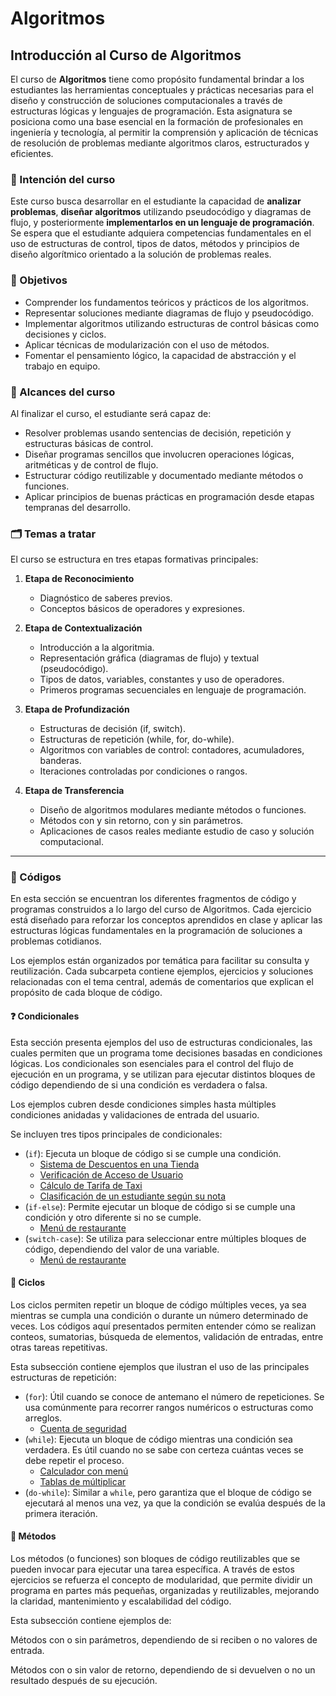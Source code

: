 # Algoritmos 

## Introducción al Curso de Algoritmos

El curso de **Algoritmos** tiene como propósito fundamental brindar a los estudiantes las herramientas conceptuales y prácticas necesarias para el diseño y construcción de soluciones computacionales a través de estructuras lógicas y lenguajes de programación. Esta asignatura se posiciona como una base esencial en la formación de profesionales en ingeniería y tecnología, al permitir la comprensión y aplicación de técnicas de resolución de problemas mediante algoritmos claros, estructurados y eficientes.

### 🎯 Intención del curso

Este curso busca desarrollar en el estudiante la capacidad de **analizar problemas**, **diseñar algoritmos** utilizando pseudocódigo y diagramas de flujo, y posteriormente **implementarlos en un lenguaje de programación**. Se espera que el estudiante adquiera competencias fundamentales en el uso de estructuras de control, tipos de datos, métodos y principios de diseño algorítmico orientado a la solución de problemas reales.

### 🧠 Objetivos

- Comprender los fundamentos teóricos y prácticos de los algoritmos.
- Representar soluciones mediante diagramas de flujo y pseudocódigo.
- Implementar algoritmos utilizando estructuras de control básicas como decisiones y ciclos.
- Aplicar técnicas de modularización con el uso de métodos.
- Fomentar el pensamiento lógico, la capacidad de abstracción y el trabajo en equipo.

### 📌 Alcances del curso

Al finalizar el curso, el estudiante será capaz de:
- Resolver problemas usando sentencias de decisión, repetición y estructuras básicas de control.
- Diseñar programas sencillos que involucren operaciones lógicas, aritméticas y de control de flujo.
- Estructurar código reutilizable y documentado mediante métodos o funciones.
- Aplicar principios de buenas prácticas en programación desde etapas tempranas del desarrollo.

### 🗂️ Temas a tratar

El curso se estructura en tres etapas formativas principales:

1. **Etapa de Reconocimiento**
   - Diagnóstico de saberes previos.
   - Conceptos básicos de operadores y expresiones.

2. **Etapa de Contextualización**
   - Introducción a la algoritmia.
   - Representación gráfica (diagramas de flujo) y textual (pseudocódigo).
   - Tipos de datos, variables, constantes y uso de operadores.
   - Primeros programas secuenciales en lenguaje de programación.

3. **Etapa de Profundización**
   - Estructuras de decisión (if, switch).
   - Estructuras de repetición (while, for, do-while).
   - Algoritmos con variables de control: contadores, acumuladores, banderas.
   - Iteraciones controladas por condiciones o rangos.

4. **Etapa de Transferencia**
   - Diseño de algoritmos modulares mediante métodos o funciones.
   - Métodos con y sin retorno, con y sin parámetros.
   - Aplicaciones de casos reales mediante estudio de caso y solución computacional.

---

### 🥸 Códigos

En esta sección se encuentran los diferentes fragmentos de código y programas construidos a lo largo del curso de Algoritmos. Cada ejercicio está diseñado para reforzar los conceptos aprendidos en clase y aplicar las estructuras lógicas fundamentales en la programación de soluciones a problemas cotidianos.

Los ejemplos están organizados por temática para facilitar su consulta y reutilización. Cada subcarpeta contiene ejemplos, ejercicios y soluciones relacionadas con el tema central, además de comentarios que explican el propósito de cada bloque de código.

#### ❓ Condicionales

Esta sección presenta ejemplos del uso de estructuras condicionales, las cuales permiten que un programa tome decisiones basadas en condiciones lógicas. Los condicionales son esenciales para el control del flujo de ejecución en un programa, y se utilizan para ejecutar distintos bloques de código dependiendo de si una condición es verdadera o falsa.

Los ejemplos cubren desde condiciones simples hasta múltiples condiciones anidadas y validaciones de entrada del usuario.

Se incluyen tres tipos principales de condicionales:

* (`if`): Ejecuta un bloque de código si se cumple una condición.
    - [Sistema de Descuentos en una Tienda](https://github.com/esteban3622/Algoritmos/blob/main/Code/Conditionals/SistemaDescuentosTienda.java)
    - [Verificación de Acceso de Usuario](https://github.com/esteban3622/Algoritmos/blob/main/Code/Conditionals/VerificacionAccesoUsuario.java)
    - [Cálculo de Tarifa de Taxi](https://github.com/esteban3622/Algoritmos/blob/main/Code/Conditionals/CalculoTarifaTaxi.java)
    - [Clasificación de un estudiante según su nota](https://github.com/esteban3622/Algoritmos/blob/main/Code/Conditionals/ClasificacionEstudiante.java)
* (`if-else`): Permite ejecutar un bloque de código si se cumple una condición y otro diferente si no se cumple.
    - [Menú de restaurante](https://github.com/esteban3622/Algoritmos/blob/main/Code/Conditionals/MenuRestauranteIf.java)
* (`switch-case`): Se utiliza para seleccionar entre múltiples bloques de código, dependiendo del valor de una variable.
    - [Menú de restaurante](https://github.com/esteban3622/Algoritmos/blob/main/Code/Conditionals/MenuRestauranteSwitch.java)

#### 🔄 Ciclos

Los ciclos permiten repetir un bloque de código múltiples veces, ya sea mientras se cumpla una condición o durante un número determinado de veces. Los códigos aquí presentados permiten entender cómo se realizan conteos, sumatorias, búsqueda de elementos, validación de entradas, entre otras tareas repetitivas.

Esta subsección contiene ejemplos que ilustran el uso de las principales estructuras de repetición:

* (`for`): Útil cuando se conoce de antemano el número de repeticiones. Se usa comúnmente para recorrer rangos numéricos o estructuras como arreglos.
    - [Cuenta de seguridad](https://github.com/esteban3622/Algoritmos/blob/main/Code/Loops/CuentaBloqueadaSeguridadFor.java)
* (`while`): Ejecuta un bloque de código mientras una condición sea verdadera. Es útil cuando no se sabe con certeza cuántas veces se debe repetir el proceso.
    - [Calculador con menú](https://github.com/esteban3622/Algoritmos/blob/main/Code/Loops/CalculadorWhile.java)
    - [Tablas de múltiplicar](https://github.com/esteban3622/Algoritmos/blob/main/Code/Loops/TablasMultiplicarWhile.java)
* (`do-while`): Similar a `while`, pero garantiza que el bloque de código se ejecutará al menos una vez, ya que la condición se evalúa después de la primera iteración.

#### 🧩 Métodos
Los métodos (o funciones) son bloques de código reutilizables que se pueden invocar para ejecutar una tarea específica. A través de estos ejercicios se refuerza el concepto de modularidad, que permite dividir un programa en partes más pequeñas, organizadas y reutilizables, mejorando la claridad, mantenimiento y escalabilidad del código.

Esta subsección contiene ejemplos de:

Métodos con o sin parámetros, dependiendo de si reciben o no valores de entrada.

Métodos con o sin valor de retorno, dependiendo de si devuelven o no un resultado después de su ejecución.
